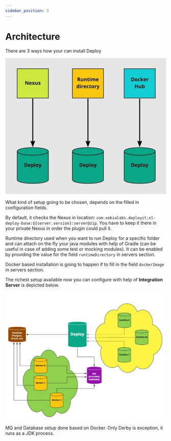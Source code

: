 ```yaml
---
sidebar_position: 3
---
```


# Architecture

There are 3 ways how your can install Deploy

![Types of installation](./pics/types-of-installation.jpg)

What kind of setup going to be chosen, depends on the filled in configuration fields. <br/>

By default, it checks the Nexus in location: `com.xebialabs.deployit:xl-deploy-base:${server.version}:server@zip`. 
You have to keep it there in your private Nexus in order the plugin could pull it.

Runtime directory used when you want to run Deploy for a specific folder and can attach on the fly your java modules
with help of Gradle (can be useful in case of adding some test or mocking modules). It can be enabled by providing the 
value for the field `runtimeDirectory` in servers section.   

Docker based installation is going to happen if to fill in the field `dockerImage` in servers section.   

The richest setup available now you can configure with help of **Integration Server** is depicted below.

![Richest setup available](./pics/richest-setup-available.jpg)

MQ and Database setup done based on Docker. Only Derby is exception, it runs as a JDK process.  

